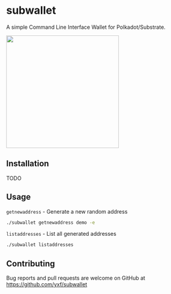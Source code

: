 # subwallet

A simple Command Line Interface Wallet for Polkadot/Substrate.

<img src="https://raw.githubusercontent.com/w3f/Open-Grants-Program/master/src/web3%20foundation%20grants_black.jpg" width="300px">



## Installation

TODO

## Usage

`getnewaddress` - Generate a new random address
``` bash
./subwallet getnewaddress demo -e  
```

`listaddresses` - List all generated addresses
``` bash
./subwallet listaddresses
```


## Contributing
Bug reports and pull requests are welcome on GitHub at https://github.com/yxf/subwallet

